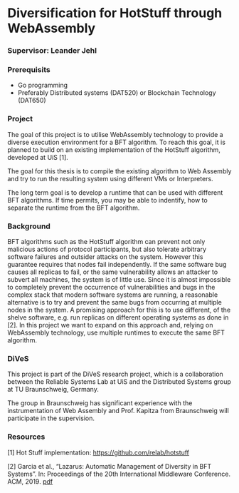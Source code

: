 
# Diversification for HotStuff through WebAssembly

### Supervisor: Leander Jehl


### Prerequisits
- Go programming
- Preferably Distributed systems (DAT520) or Blockchain Technology (DAT650)

### Project
The goal of this project is to utilise WebAssembly technology to provide a diverse execution environment for a BFT algorithm.
To reach this goal, it is planned to build on an existing implementation of the HotStuff algorithm, developed at UiS [1].

The goal for this thesis is to compile the existing algorithm to Web Assembly and try to run the resulting system using different VMs or Interpreters.

The long term goal is to develop a runtime that can be used with different BFT algorithms. 
If time permits, you may be able to indentify, how to separate the runtime from the BFT algorithm.

### Background
BFT algorithms such as the HotStuff algorithm can prevent not only malicious actions of protocol participants, but also tolerate arbitrary software failures and outsider attacks on the system. However this guarantee requires that nodes fail independently. If the same software bug causes all replicas to fail, or the same vulnerability allows an attacker to subvert all machines, the system is of little use. Since it is almost impossible to completely prevent the occurrence of vulnerabilities and bugs in the complex stack that modern software systems are running, a reasonable alternative is to try and prevent the same bugs from occurring at multiple nodes in the system. A promising approach for this is to use different, of the shelve software, e.g. run replicas on different operating systems as done in [2].
In this project we want to expand on this approach and, relying on WebAssembly technology, use multiple runtimes to execute the same BFT algorithm.

### DiVeS
This project is part of the DiVeS research project, which is a collaboration between the Reliable Systems Lab at UiS and the Distributed Systems group at TU Braunschweig, Germany.

The group in Braunschweig has significant experience with the instrumentation of Web Assembly and Prof. Kapitza from Braunschweig will participate in the supervision.


### Resources

[1] Hot Stuff implementation: https://github.com/relab/hotstuff

[2] Garcia et al., “Lazarus: Automatic Management of Diversity in BFT Systems”. In:
Proceedings of the 20th International Middleware Conference. ACM, 2019. [pdf](http://www.di.fc.ul.pt/~bessani/publications/middleware19-lazarus.pdf)
